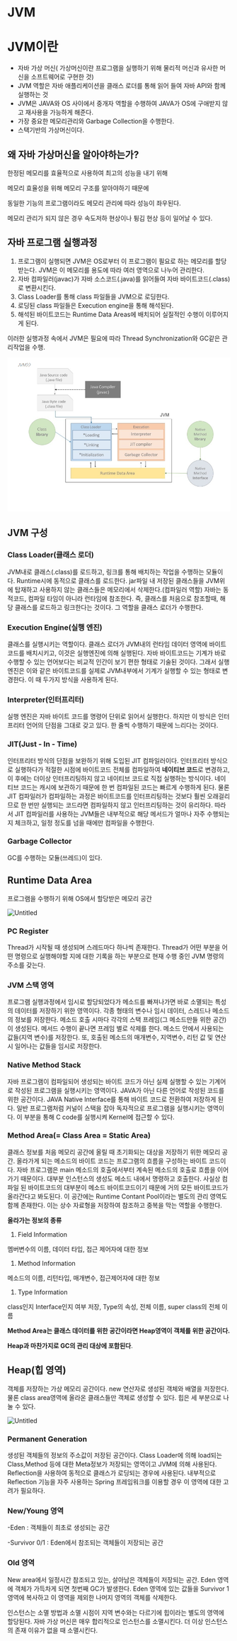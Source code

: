 # JVM

# JVM이란

- 자바 가상 머신( 가상머신이란 프로그램을 실행하기 위해 물리적 머신과 유사한 머신을 소프트웨어로 구현한 것)
- JVM 역할은 자바 애플리케이션을 클래스 로더를 통해 읽어 들여 자바 API와 함께 실행하는 것
- JVM은 JAVA와 OS 사이에서 중개자 역할을 수행하여 JAVA가 OS에 구애받지 않고 재사용을 가능하게 해준다.
- 가장 중요한 메모리관리와 Garbage Collection을 수행한다.
- 스택기반의 가상머신이다.

## 왜 자바 가상머신을 알아야하는가?

한정된 메모리를 효율적으로 사용하여 최고의 성능을 내기 위해

메모리 효율성을 위해 메모리 구조를 알아야하기 때문에

동일한 기능의 프로그램이라도 메모리 관리에 따라 성능이 좌우된다.

메모리 관리가 되지 않은 경우 속도저하 현상이나 튕김 현상 등이 일어날 수 있다.

## 자바 프로그램 실행과정

1. 프로그램이 실행되면 JVM은 OS로부터 이 프로그램이 필요로 하는 메모리를 할당받는다. JVM은 이 메모리를 용도에 따라 여러 영역으로 나누어 관리한다.
2. 자바 컴파일러(javac)가 자바 소스코드(.java)를 읽어들여 자바 바이트코드(.class)로 변환시킨다.
3. Class Loader를 통해 class 파일들을 JVM으로 로딩한다.
4. 로딩된 class 파일들은 Execution engine을 통해 해석된다.
5. 해석된 바이트코드는 Runtime Data Areas에 배치되어 실질적인 수행이 이루어지게 된다.

이러한 실행과정 속에서 JVM은 필요에 따라 Thread Synchronization와 GC같은 관리작업을 수행.

![Untitled](/image/jvm/Untitled.png)

## JVM 구성

### Class Loader(클래스 로더)

JVM내로 클래스(.class)를 로드하고, 링크를 통해 배치하는 작업을 수행하는 모듈이다. Runtime시에 동적으로 클래스를 로드한다. jar파일 내 저장된 클래스들을 JVM위에 탑재하고 사용하지 않는 클래스들은 메모리에서 삭제한다.(컴파일러 역할) 자바는 동적코드, 컴파일 타임이 아니라 런타임에 참조한다. 즉, 클래스를 처음으로 참조할때, 해당 클래스를 로드하고 링크한다는 것이다. 그 역할을 클래스 로더가 수행한다.

### Execution Engine(실행 엔진)

클래스를 실행시키는 역할이다. 클래스 로더가 JVM내의 런타임 데이터 영역에 바이트 코드를 배치시키고, 이것은 실행엔진에 의해 실행된다. 자바 바이트코드는 기계가 바로 수행할 수 있는 언어보다는 비교적 인간이 보기 편한 형태로  기술된 것이다. 그래서 실행 엔진은 이와 같은 바이트코드를 실제로 JVM내부에서 기계가 실행할 수 있는 형태로 변경한다. 이 때 두가지 방식을 사용하게 된다.

### Interpreter(인터프리터)

실행 엔진은 자바 바이트 코드를 명령어 단위로 읽어서 실행한다. 하지만 이 방식은 인터프리터 언어의 단점을 그대로 갖고 있다. 한 줄씩 수행하기 때문에 느리다는 것이다.

### JIT(Just - In - Time)

인터프리터 방식의 단점을 보완하기 위해 도입된 JIT 컴파일러이다. 인터프리터 방식으로 실행하다가 적절한 시점에 바이트코드 전체를 컴파일하여 **네이티브 코드**로 변경하고, 이 후에는 더이상 인터프리팅하지 않고 네이티브 코드로 직접 실행하는 방식이다. 네이티브 코드는 캐시에 보관하기 때문에 한 번 컴파일된 코드는 빠르게 수행하게 된다. 물론 JIT 컴파일러가 컴파일하는 과정은 바이트코드를 인터프리팅하는 것보다 훨씬 오래걸리므로 한 번만 실행되는 코드라면 컴파일하지 않고 인터프리팅하는 것이 유리하다. 따라서 JIT 컴파일러를 사용하는 JVM들은 내부적으로 해당 메서드가 얼마나 자주 수행되는지 체크하고, 일정 정도를 넘을 때에만 컴파일을 수행한다.

### Garbage Collector

GC를 수행하는 모듈(쓰레드)이 있다.

## Runtime Data Area

프로그램을 수행하기 위해 OS에서 할당받은 메모리 공간

![Untitled](/image/jvm/Untitled1.png)

### PC Register

Thread가 시작될 때 생성되며 스레드마다 하나씩 존재한다. Thread가 어떤 부분을 어떤 명령으로 실행해야할 지에 대한 기록을 하는 부분으로 현재 수행 중인 JVM 명령의 주소를 갖는다.

### JVM 스택 영역

프로그램 실행과정에서 임시로 할당되었다가 메소드를 빠져나가면 바로 소멸되는 특성의 데이터를 저장하기 위한 영역이다. 각종 형태의 변수나 임시 데이터, 스레드나 메소드의 정보를 저장한다. 메소드 호출 시마다 각각의 스택 프레임(그 메소드만들 위한 공간)이 생성된다. 메서드 수행이 끝나면 프레임 별로 삭제를 한다. 메소드 안에서 사용되는 값들(지역 변수)를 저장한다. 또, 호출된 메소드의 매개변수, 지역변수, 리턴 값 및 연산 시 일어나는 값들을 임시로 저장한다.

### Native Method Stack

자바 프로그램이 컴파일되어 생성되는 바이트 코드가 아닌 실제 실행할 수 있는 기계어로 작성된 프로그램을 실행시키는 영역이다. JAVA가 아닌 다른 언어로 작성된 코드를 위한 공간이다. JAVA Native Interface를 통해 바이트 코드로 전환하여 저장하게 된다. 일반 프로그램처럼 커널이 스택을 잡아 독자적으로 프로그램을 실행시키는 영역이다. 이 부분을 통해 C code를 실행시켜 Kernel에 접근할 수 있다.

### Method Area(= Class Area = Static Area)

클래스 정보를 처음 메모리 공간에 올릴 때 초기화되는 대상을 저장하기 위한 메모리 공간. 올라가게 되는 메소드의 바이트 코드는 프로그램의 흐름을 구성하는 바이트 코드이다. 자바 프로그램은 main 메소드의 호출에서부터 계속된 메소드의 호출로 흐름을 이어가기 때문이다. 대부분 인스턴스의 생성도 메소드 내에서 명령하고 호출한다. 사실상 컴파일 된 바이트코드의 대부분이 메소드 바이트코드이기 때문에 거의 모든 바이트코드가 올라간다고 봐도된다. 이 공간에는 Runtime Contant Pool이라는 별도의 관리 영역도 함께 존재한다. 이는 상수 자료형을 저장하여 참조하고 중복을 막는 역할을 수행한다.

**올라가는 정보의 종류**

1. Field Information

멤버변수의 이름, 데이터 타입, 접근 제어자에 대한 정보

1. Method Information

메소드의 이름, 리턴타입, 매개변수, 접근제어자에 대한 정보

1. Type Information

class인지 Interface인지 여부 저장, Type의 속성, 전체 이름, super class의 전체 이름

**Method Area는 클래스 데이터를 위한 공간이라면 Heap영역이 객체를 위한 공간이다.**

**Heap과 마찬가지로 GC의 관리 대상에 포함된다**.

## Heap(힙 영역)

객체를 저장하는 가상 메모리 공간이다. new 연산자로 생성된 객체와 배열을 저장한다. 물론 class area영역에 올라온 클래스들만 객체로 생성할 수 있다. 힙은 세 부분으로 나눌 수 있다.

![Untitled](/image/jvm/Untitled2.png)

### Permanent Generation

생성된 객체들의 정보의 주소값이 저장된 공간이다. Class Loader에 의해 load되는 Class,Method 등에 대한 Meta정보가 저장되는 영역이고 JVM에 의해 사용된다. Reflection을 사용하여 동적으로 클래스가 로딩되는 경우에 사용된다. 내부적으로 Reflection 기능을 자주 사용하는 Spring 프레임워크를 이용할 경우 이 영역에 대한 고려가 필요하다.

### New/Young 영역

-Eden : 객체들이 최초로 생성되는 공간

-Survivor 0/1 : Eden에서 참조되는 객체들이 저장되는 공간

### Old 영역

New area에서 일정시간 참조되고 있는, 살아남은 객체들이 저장되는 공간. Eden 영역에 객체가 가득차게 되면 첫번째 GC가 발생한다. Eden 영역에 있는 값들을 Survivor 1 영역에 복사하고 이 영역을 제외한 나머지 영역의 객체를 삭제한다.

인스턴스는 소멸 방법과 소멸 시점이 지역 변수와는 다르기에 힙이라는 별도의 영역에 할당된다. 자바 가상 머신은 매우 합리적으로 인스턴스를 소멸시킨다. 더 이상 인스턴스의 존재 이유가 없을 때 소멸시킨다.
